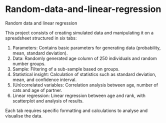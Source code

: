 # Random-data-and-linear-regression
Random data and linear regression


This project consists of creating simulated data and manipulating it on a spreadsheet structured in six tabs:

1. Parameters: Contains basic parameters for generating data (probability, mean, standard deviation).
2. Data: Randomly generated age column of 250 individuals and random number groups.
3. Sample: Filtering of a sub-sample based on groups.
4. Statistical insight: Calculation of statistics such as standard deviation, mean, and confidence interval.
5. (Un)correlated variables: Correlation analysis between age, number of cats and age of partner.
6. Linear regression: Linear regression between age and rank, with scatterplot and analysis of results.

Each tab requires specific formatting and calculations to analyse and visualise the data.

